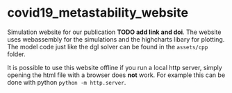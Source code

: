 # covid19_metastability_website
Simulation website for our publication **TODO add link and doi**.
The website uses webassembly for the simulations and the highcharts libary for plotting.
The model code just like the dgl solver can be found in the `assets/cpp` folder.



It is possible to use this website offline if you run a local http server, simply opening the html file with a browser does
**not** work. For example this can be done with python `python -m http.server`.
